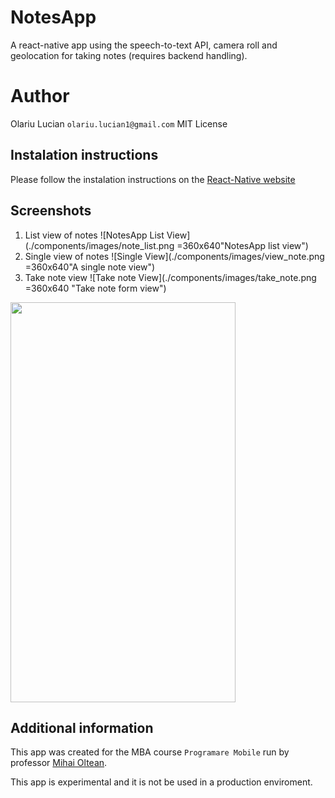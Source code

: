 # NotesApp
A react-native app using the speech-to-text API, camera roll and geolocation for taking notes (requires backend handling).

# Author
Olariu Lucian `olariu.lucian1@gmail.com`
MIT License

## Instalation instructions
Please follow the instalation instructions on the [React-Native website](https://facebook.github.io/react-native/docs/getting-started.html)

## Screenshots
1. List view of notes
![NotesApp List View](./components/images/note_list.png =360x640"NotesApp list view")
2. Single view of notes
![Single View](./components/images/view_note.png =360x640"A single note view")
3. Take note view
![Take note View](./components/images/take_note.png =360x640 "Take note form view")

<img src="https://github.com/Lucian-Olariu/mobile-programming/blob/master/notesApp/components/images/note_list.png" width="360" height="640">

## Additional information
This app was created for the MBA course `Programare Mobile` run by professor [Mihai Oltean](https://github.com/mihaioltean).

This app is experimental and it is not be used in a production enviroment.